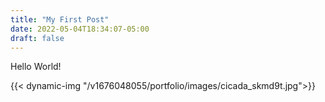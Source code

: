 ```yaml
---
title: "My First Post"
date: 2022-05-04T18:34:07-05:00
draft: false
---
```


Hello World!

{{< dynamic-img "/v1676048055/portfolio/images/cicada_skmd9t.jpg">}}